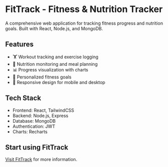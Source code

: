 # FitTrack - Fitness & Nutrition Tracker

A comprehensive web application for tracking fitness progress and nutrition goals. Built with React, Node.js, and MongoDB.

## Features

- 🏋️ Workout tracking and exercise logging
- 🍎 Nutrition monitoring and meal planning
- 📊 Progress visualization with charts
- 👤 Personalized fitness goals
- 📱 Responsive design for mobile and desktop

## Tech Stack

- Frontend: React, TailwindCSS
- Backend: Node.js, Express
- Database: MongoDB
- Authentication: JWT
- Charts: Recharts

## Start using FitTrack

[Visit FitTrack](https://fitness-nutrition-app.vercel.app/) for more information.
